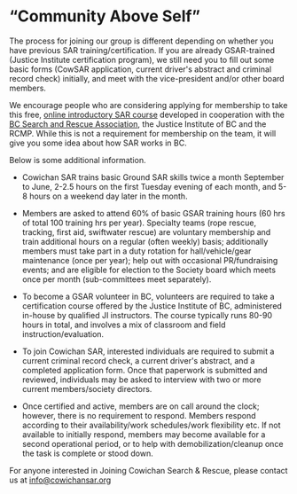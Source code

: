 # “Community Above Self”

The process for joining our group is different depending on whether you have previous SAR training/certification. If you are already GSAR-trained (Justice Institute certification program), we still need you to fill out some basic forms (CowSAR application, current driver's abstract and criminal record check) initially, and meet with the vice-president and/or other board members.

We encourage people who are considering applying for membership to take this free, [online introductory SAR course](http://www.jibc.ca/course/sar103) developed in cooperation with the [BC Search and Rescue Association](http://bcsara.com), the Justice Institute of BC and the RCMP. While this is not a requirement for membership on the team, it will give you some idea about how SAR works in BC.

Below is some additional information. 

- Cowichan SAR trains basic Ground SAR skills twice a month September to June, 2-2.5 hours on the first Tuesday evening of each month, and 5-8 hours on a weekend day later in the month.

- Members are asked to attend 60% of basic GSAR training hours (60 hrs of total 100 training hrs per year). Specialty teams (rope rescue, tracking, first aid, swiftwater rescue) are voluntary membership and train additional hours on a regular (often weekly) basis; additionally members must take part in a duty rotation for hall/vehicle/gear maintenance (once per year); help out with occasional PR/fundraising events; and are eligible for election to the Society board which meets once per month (sub-committees meet separately).

- To become a GSAR volunteer in BC, volunteers are required to take a certification course offered by the Justice Institute of BC, administered in-house by qualified JI instructors. The course typically runs 80-90 hours in total, and involves a mix of classroom and field instruction/evaluation.

- To join Cowichan SAR, interested individuals are required to submit a current criminal record check, a current driver's abstract, and a completed application form. Once that paperwork is submitted and reviewed, individuals may be asked to interview with two or more current members/society directors.

- Once certified and active, members are on call around the clock; however, there is no requirement to respond. Members respond according to their availability/work schedules/work flexibility etc. If not available to initially respond, members may become available for a second operational period, or to help with demobilization/cleanup once the task is complete or stood down.

For anyone interested in Joining Cowichan Search & Rescue, please contact us at [info@cowichansar.org](mailto:info@cowichansar.org)

